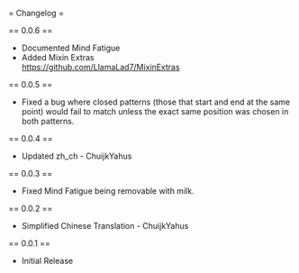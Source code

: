 = Changelog =

== 0.0.6 ==

* Documented Mind Fatigue
* Added Mixin Extras  
  https://github.com/LlamaLad7/MixinExtras

== 0.0.5 ==

* Fixed a bug where closed patterns (those that start and end at the same point) would fail to match unless the exact
  same position was chosen in both patterns.

== 0.0.4 ==

* Updated zh_ch - ChuijkYahus

== 0.0.3 ==

* Fixed Mind Fatigue being removable with milk.

== 0.0.2 ==

* Simplified Chinese Translation - ChuijkYahus

== 0.0.1 ==

* Initial Release
